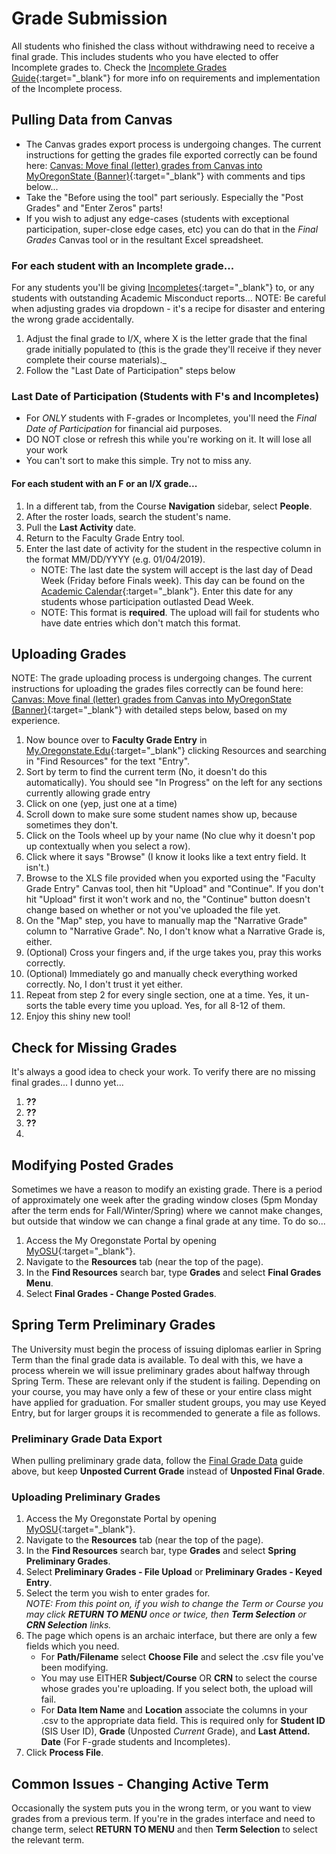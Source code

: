 # Grade Submission

All students who finished the class without withdrawing need to receive a final grade.  This includes students who you have elected to offer Incomplete grades to.  Check the [Incomplete Grades Guide](Incompletes.html){:target="\_blank"} for more info on requirements and implementation of the Incomplete process.

## Pulling Data from Canvas

- The Canvas grades export process is undergoing changes. The current instructions for getting the grades file exported correctly can be found here: [Canvas: Move final (letter) grades from Canvas into MyOregonState (Banner)](https://oregonstate.teamdynamix.com/TDClient/1935/Portal/KB/ArticleDet?ID=70831){:target="\_blank"} with comments and tips below...
- Take the "Before using the tool" part seriously. Especially the "Post Grades" and "Enter Zeros" parts!
- If you wish to adjust any edge-cases (students with exceptional participation, super-close edge cases, etc) you can do that in the *Final Grades* Canvas tool or in the resultant Excel spreadsheet.

### For each student with an Incomplete grade...

For any students you'll be giving [Incompletes](Incompletes.html){:target="\_blank"} to, or any students with outstanding Academic Misconduct reports...
NOTE: Be careful when adjusting grades via dropdown - it's a recipe for disaster and entering the wrong grade accidentally.

1. Adjust the final grade to I/X, where X is the letter grade that the final grade initially populated to (this is the grade they'll receive if they never complete their course materials)._
2. Follow the "Last Date of Participation" steps below

### Last Date of Participation (Students with F's and Incompletes)

- For _ONLY_ students with F-grades or Incompletes, you'll need the _Final Date of Participation_ for financial aid purposes.
- DO NOT close or refresh this while you're working on it. It will lose all your work
- You can't sort to make this simple. Try not to miss any.

#### For each student with an F or an I/X grade...

1. In a different tab, from the Course **Navigation** sidebar, select **People**.
2. After the roster loads, search the student's name.
3. Pull the **Last Activity** date.
4. Return to the Faculty Grade Entry tool.
5. Enter the last date of activity for the student in the respective column in the format MM/DD/YYYY (e.g. 01/04/2019).  
   - NOTE:  The last date the system will accept is the last day of Dead Week (Friday before Finals week). This day can be found on the [Academic Calendar](https://registrar.oregonstate.edu/osu-academic-calendar){:target="\_blank"}. Enter this date for any students whose participation outlasted Dead Week.
   - NOTE:  This format is **required**. The upload will fail for students who have date entries which don't match this format.

## Uploading Grades

NOTE: The grade uploading process is undergoing changes. The current instructions for uploading the grades files correctly can be found here: [Canvas: Move final (letter) grades from Canvas into MyOregonState (Banner)](https://oregonstate.teamdynamix.com/TDClient/1935/Portal/KB/ArticleDet?ID=70831){:target="\_blank"} with detailed steps below, based on my experience.

1. Now bounce over to **Faculty Grade Entry** in [My.Oregonstate.Edu](https://my.oregonstate.edu){:target="_blank"} clicking Resources and searching in "Find Resources" for the text "Entry".
2. Sort by term to find the current term (No, it doesn't do this automatically). You should see "In Progress" on the left for any sections currently allowing grade entry
3. Click on one (yep, just one at a time)
4. Scroll down to make sure some student names show up, because sometimes they don't.
5. Click on the Tools wheel up by your name (No clue why it doesn't pop up contextually when you select a row).
6. Click where it says "Browse" (I know it looks like a text entry field. It isn't.)
7. Browse to the XLS file provided when you exported using the "Faculty Grade Entry" Canvas tool, then hit "Upload" and "Continue". If you don't hit "Upload" first it won't work and no, the "Continue" button doesn't change based on whether or not you've uploaded the file yet.
8. On the "Map" step, you have to manually map the "Narrative Grade" column to "Narrative Grade". No, I don't know what a Narrative Grade is, either.
9. (Optional) Cross your fingers and, if the urge takes you, pray this works correctly.
10. (Optional) Immediately go and manually check everything worked correctly. No, I don't trust it yet either.
11. Repeat from step 2 for every single section, one at a time. Yes, it un-sorts the table every time you upload. Yes, for all 8-12 of them. 
12. Enjoy this shiny new tool!

## Check for Missing Grades

It's always a good idea to check your work.  To verify there are no missing final grades... I dunno yet...

1. **??**
2. **??**
3. **??**
4. 

## Modifying Posted Grades

Sometimes we have a reason to modify an existing grade.  There is a period of approximately one week after the grading window closes (5pm Monday after the term ends for Fall/Winter/Spring) where we cannot make changes, but outside that window we can change a final grade at any time. To do so...

1. Access the My Oregonstate Portal by opening [MyOSU](https://my.oregonstate.edu/){:target="\_blank"}.
2. Navigate to the **Resources** tab (near the top of the page).
3. In the **Find Resources** search bar, type **Grades** and select **Final Grades Menu**.
4. Select **Final Grades - Change Posted Grades**.

## Spring Term Preliminary Grades

The University must begin the process of issuing diplomas earlier in Spring Term than the final grade data is available.  To deal with this, we have a process wherein we will issue preliminary grades about halfway through Spring Term.  These are relevant only if the student is failing. Depending on your course, you may have only a few of these or your entire class might have applied for graduation.  For smaller student groups, you may use Keyed Entry, but for larger groups it is recommended to generate a file as follows.

### Preliminary Grade Data Export

When pulling preliminary grade data, follow the [Final Grade Data](#final-grade-data) guide above, but keep **Unposted Current Grade** instead of **Unposted Final Grade**.

### Uploading Preliminary Grades

1. Access the My Oregonstate Portal by opening [MyOSU](https://my.oregonstate.edu/){:target="\_blank"}.
2. Navigate to the **Resources** tab (near the top of the page).
3. In the **Find Resources** search bar, type **Grades** and select **Spring Preliminary Grades**.
4. Select **Preliminary Grades - File Upload** or **Preliminary Grades - Keyed Entry**.
5. Select the term you wish to enter grades for.  
_NOTE: From this point on, if you wish to change the Term or Course you may click **RETURN TO MENU** once or twice, then **Term Selection** or **CRN Selection** links._
6. The page which opens is an archaic interface, but there are only a few fields which you need.
    - For **Path/Filename** select **Choose File** and select the .csv file you've been modifying.
    - You may use EITHER **Subject/Course** OR **CRN** to select the course whose grades you're uploading. If you select both, the upload will fail.
    - For **Data Item Name** and **Location** associate the columns in your .csv to the appropriate data field.  This is required only for **Student ID** (SIS User ID), **Grade** (Unposted _Current_ Grade), and **Last Attend. Date** (For F-grade students and Incompletes).
7. Click **Process File**.

## Common Issues - Changing Active Term

Occasionally the system puts you in the wrong term, or you want to view grades from a previous term. If you're in the grades interface and need to change term, select **RETURN TO MENU** and then **Term Selection** to select the relevant term.
